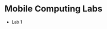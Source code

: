 # Mobile Computing Labs

- [Lab 1](http://www.gsd.inesc-id.pt/~wiki/courses/cmov1415/week02/index.html)
